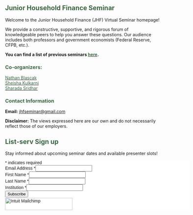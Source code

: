 ## <span style="color:#3a6641;">Junior Household Finance Seminar</span>

Welcome to the Junior Household Finance (JHF) Virtual Seminar homepage!  

We provide a constructive, supportive, and rigorous forum of knowledgeable peers to help you answer these questions. Our audience includes both professors and government economists (Federal Reserve, CFPB, etc.).  

**You can find a list of previous seminars <a href="/previous_seminars.html"><span style="color:#3a6641;">here</span></a>.**  

### <span style="color:#3a6641;">Co-organizers:</span>  

[<span style="color:#3a6641;">Nathan Blascak</span>](https://nathanblascak.github.io/)  
[<span style="color:#3a6641;">Sheisha Kulkarni</span>](https://www.sheishakulkarni.com/)  
[<span style="color:#3a6641;">Sharada Sridhar</span>](https://www.sharadasridhar.com/)  

### <span style="color:#3a6641;">Contact Information</span>  
**Email:** jhfseminar@gmail.com  

**Disclaimer:** The views expressed here are our own and do not necessarily reflect those of our employers.  

## <span style="color:#3a6641;">List-serv Sign up</span>

Stay informed about upcoming seminar dates and available presenter slots!  

<div id="mc_embed_shell">
      <link href="//cdn-images.mailchimp.com/embedcode/classic-061523.css" rel="stylesheet" type="text/css">
  <style type="text/css">
        #mc_embed_signup{background:#fff; false;clear:left; font:14px Helvetica,Arial,sans-serif; width: 600px;}
        /* Add your own Mailchimp form style overrides in your site stylesheet or in this style block.
           We recommend moving this block and the preceding CSS link to the HEAD of your HTML file. */
</style>
<div id="mc_embed_signup">
    <form action="https://gmail.us11.list-manage.com/subscribe/post?u=b85a2288d91554f370fe26557&amp;id=db57d5dbd8&amp;f_id=00fac8e3f0" method="post" id="mc-embedded-subscribe-form" name="mc-embedded-subscribe-form" class="validate" target="_blank">
        <div id="mc_embed_signup_scroll">
            <div class="indicates-required"><span class="asterisk">*</span> indicates required</div>
            <div class="mc-field-group"><label for="mce-EMAIL">Email Address <span class="asterisk">*</span></label><input type="email" name="EMAIL" class="required email" id="mce-EMAIL" required="" value=""></div><div class="mc-field-group"><label for="mce-FNAME">First Name <span class="asterisk">*</span></label><input type="text" name="FNAME" class="required text" id="mce-FNAME" value="" required=""></div><div class="mc-field-group"><label for="mce-LNAME">Last Name <span class="asterisk">*</span></label><input type="text" name="LNAME" class="required text" id="mce-LNAME" value="" required=""></div><div class="mc-field-group"><label for="mce-COMPANY">Institution <span class="asterisk">*</span></label><input type="text" name="COMPANY" class="required text" id="mce-COMPANY" value="" required=""></div>
        <div id="mce-responses" class="clear foot">
            <div class="response" id="mce-error-response" style="display: none;"></div>
            <div class="response" id="mce-success-response" style="display: none;"></div>
        </div>
    <div aria-hidden="true" style="position: absolute; left: -5000px;">
        /* real people should not fill this in and expect good things - do not remove this or risk form bot signups */
        <input type="text" name="b_b85a2288d91554f370fe26557_db57d5dbd8" tabindex="-1" value="">
    </div>
        <div class="optionalParent">
            <div class="clear foot">
                <input type="submit" name="subscribe" id="mc-embedded-subscribe" class="button" value="Subscribe">
                <p style="margin: 0px auto;"><a href="http://eepurl.com/i68OrY" title="Mailchimp - email marketing made easy and fun"><span style="display: inline-block; background-color: transparent; border-radius: 4px;"><img class="refferal_badge" src="https://digitalasset.intuit.com/render/content/dam/intuit/mc-fe/en_us/images/intuit-mc-rewards-text-dark.svg" alt="Intuit Mailchimp" style="width: 220px; height: 40px; display: flex; padding: 2px 0px; justify-content: center; align-items: center;"></span></a></p>
            </div>
        </div>
    </div>
</form>
</div>
<script type="text/javascript" src="//s3.amazonaws.com/downloads.mailchimp.com/js/mc-validate.js"></script><script type="text/javascript">(function($) {window.fnames = new Array(); window.ftypes = new Array();fnames[0]='EMAIL';ftypes[0]='email';fnames[1]='FNAME';ftypes[1]='text';fnames[2]='LNAME';ftypes[2]='text';fnames[6]='COMPANY';ftypes[6]='text';fnames[3]='ADDRESS';ftypes[3]='address';fnames[4]='PHONE';ftypes[4]='phone';fnames[5]='BIRTHDAY';ftypes[5]='birthday';}(jQuery));var $mcj = jQuery.noConflict(true);</script></div>


